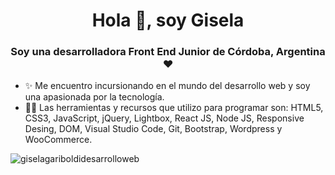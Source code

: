 <h1 align="center">Hola 👋, soy Gisela</h1>
<h3 align="center">Soy una desarrolladora Front End Junior de Córdoba, Argentina ❤️</h3>

- ✨ Me encuentro incursionando en el mundo del desarrollo web y soy una apasionada por la tecnología.
- 👨‍💻 Las herramientas y recursos que utilizo para programar son: HTML5, CSS3, JavaScript, jQuery, Lightbox, React JS, Node JS, Responsive Desing, DOM, Visual Studio Code, Git, Bootstrap, Wordpress y WooCommerce.

![giselagariboldidesarrolloweb](https://user-images.githubusercontent.com/82735807/153033725-e2cb9219-3999-410a-8eb1-44a68fce30e1.png)

<!---
gisela-gariboldi/gisela-gariboldi is a ✨ special ✨ repository because its `README.md` (this file) appears on your GitHub profile.
You can click the Preview link to take a look at your changes.
--->
